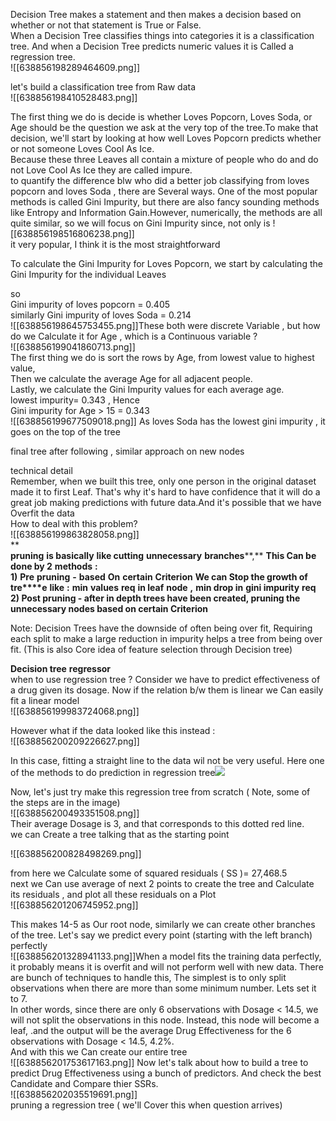 Decision Tree makes a statement and then makes a decision based on whether or not that statement is True or False.  
When a Decision Tree classifies things into categories it is a classification tree. And when a Decision Tree predicts numeric values it is Called a regression tree.  
![[638856198289464609.png]]  
  
  
let's build a classification tree from Raw data  
![[638856198410528483.png]]  
  
  
The first thing we do is decide is whether Loves Popcorn, Loves Soda, or Age should be the question we ask at the very top of the tree.To make that decision, we'll start by looking at how well Loves Popcorn predicts whether or not someone Loves Cool As Ice.  
Because these three Leaves all contain a mixture of people who do and do not Love Cool As Ice they are called impure.  
to quantify the difference blw who did a better job classifying from loves popcorn and loves Soda , there are Several ways. One of the most popular methods is called Gini Impurity, but there are also fancy sounding methods like Entropy and Information Gain.However, numerically, the methods are all quite similar, so we will focus on Gini Impurity since, not only is ![[638856198516806238.png]]  
it very popular, I think it is the most straightforward  
  
To calculate the Gini Impurity for Loves Popcorn, we start by calculating the Gini Impurity for the individual Leaves  
  
so  
Gini impurity of loves popcorn = 0.405  
similarly Gini impurity of loves Soda = 0.214  
![[638856198645753455.png]]These both were discrete Variable , but how do we Calculate it for Age , which is a Continuous variable ?  
![[638856199041860713.png]]  
The first thing we do is sort the rows by Age, from lowest value to highest value,  
Then we calculate the average Age for all adjacent people.  
Lastly, we calculate the Gini Impurity values for each average age.  
lowest impurity= 0.343 , Hence  
Gini impurity for Age > 15 = 0.343  
![[638856199677509018.png]]  As loves Soda has the lowest gini impurity , it goes on the top of the tree  
  
final tree after following , similar approach on new nodes  
  
  
  
technical detail  
Remember, when we built this tree, only one person in the original dataset made it to first Leaf. That's why it's hard to have confidence that it will do a great job making predictions with future data.And it's possible that we have Overfit the data  
How to deal with this problem?  
![[638856199863828058.png]]  
**  
**pruning** **is basically** **like cutting** **unnecessary** **branches****,** **This Can be done by 2** **methods** **:**  
**1)** **Pre** **pruning** **-** **based** **On** **certain** **Criterion** **We can Stop the growth of tre****e** **like** **:** **min** **values** **req** **in leaf** **node** **,** **min drop in** **gini impurity** **req**  
**2) Post pruning - after in depth trees have been created, pruning the unnecessary nodes based on certain Criterion**  
  
Note: Decision Trees have the downside of often being over fit, Requiring each split to make a large reduction in impurity helps a tree from being over fit. (This is also Core idea of feature selection through Decision tree)  
  
**Decision tree** **regressor**  
when to use regression tree ? Consider we have to predict effectiveness of a drug given its dosage. Now if the relation b/w them is linear we Can easily fit a linear model  
![[638856199983724068.png]]  
  
  
However what if the data looked like this instead :  
![[638856200209226627.png]]  
  
  
In this case, fitting a straight line to the data wil not be very useful. Here one of the methods to do prediction in regression tree![](file:///C:\Users\abhis\AppData\Local\Packages\SAMSUNGELECTRONICSCoLtd.SamsungNotes_wyx1vj98g3asy\TempState\75@paste_250319_020007_477_638856180447516383.jpg)  
  
  
Now, let's just try make this regression tree from scratch ( Note, some of the steps are in the image)  
![[638856200493351508.png]]  
Their average Dosage is 3, and that corresponds to this dotted red line.  
we can Create a tree talking that as the starting point  
  
  
  
![[638856200828498269.png]]  
  
from here we Calculate some of squared residuals ( SS )= 27,468.5  
next we Can use average of next 2 points to create the tree and Calculate its residuals , and plot all these residuals on a Plot  
![[638856201206745952.png]]  
  
This makes 14-5 as Our root node, similarly we can create other branches of the tree. Let's say we predict every point (starting with the left branch) perfectly  
![[638856201328941133.png]]When a model fits the training data perfectly, it probably means it is overfit and will not perform well with new data. There are bunch of techniques to handle this, The simplest is to only split observations when there are more than some minimum number. Lets set it to 7.  
In other words, since there are only 6 observations with Dosage < 14.5, we will not split the observations in this node. Instead, this node will become a leaf, .and the output will be the average Drug Effectiveness for the 6 observations with Dosage < 14.5, 4.2%.  
And with this we Can create our entire tree  
![[638856201753617163.png]] 
Now let's talk about how to build a tree to predict Drug Effectiveness using a bunch of predictors. And check the best Candidate and Compare thier SSRs.  
![[638856202035519691.png]]  
pruning a regression tree ( we'll Cover this when question arrives)